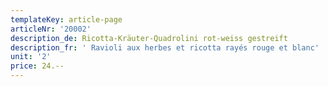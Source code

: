 ```yaml
---
templateKey: article-page
articleNr: '20002'
description_de: Ricotta-Kräuter-Quadrolini rot-weiss gestreift
description_fr: ' Ravioli aux herbes et ricotta rayés rouge et blanc'
unit: '2'
price: 24.--
---
```


